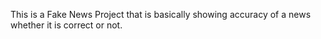 This is a Fake News Project that is basically showing accuracy of a news whether it is correct or not.
